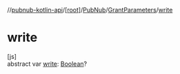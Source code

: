 //[pubnub-kotlin-api](../../../../index.md)/[[root]](../../index.md)/[PubNub](../index.md)/[GrantParameters](index.md)/[write](write.md)

# write

[js]\
abstract var [write](write.md): [Boolean](https://kotlinlang.org/api/latest/jvm/stdlib/kotlin/-boolean/index.html)?
